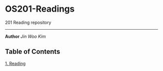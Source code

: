 # OS201-Readings
201 Reading repository

---

**Author** *Jin Woo Kim*


## Table of Contents

[1. Reading](./Reading/Reading1.md)

